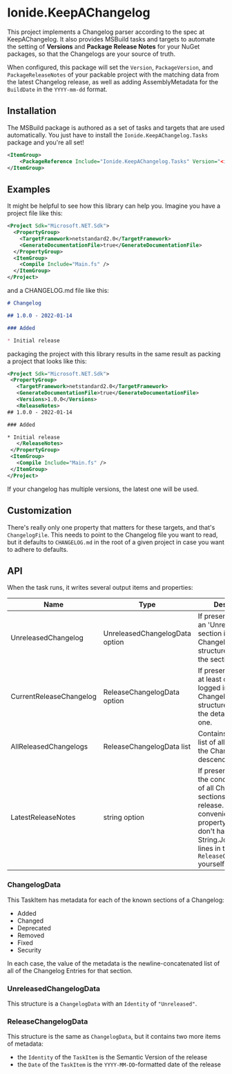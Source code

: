 # Ionide.KeepAChangelog

This project implements a Changelog parser according to the spec at KeepAChangelog. It also provides MSBuild tasks and targets to automate the setting of **Versions** and **Package Release Notes** for your NuGet packages, so that the Changelogs are your source of truth.

When configured, this package will set the `Version`, `PackageVersion`, and `PackageReleaseNotes` of your packable project with the matching data from the latest Changelog release, as well as adding AssemblyMetadata for the `BuildDate` in the `YYYY-mm-dd` format.

## Installation

The MSBuild package is authored as a set of tasks and targets that are used automatically.  You just have to install the `Ionide.KeepAChangelog.Tasks` package and you're all set!

```xml
<ItemGroup>
    <PackageReference Include="Ionide.KeepAChangelog.Tasks" Version="<insert here>" PrivateAssets="all" />
</ItemGroup>
```

## Examples

It might be helpful to see how this library can help you.  Imagine you have a project file like this:

```xml
<Project Sdk="Microsoft.NET.Sdk">
  <PropertyGroup>
    <TargetFramework>netstandard2.0</TargetFramework>
    <GenerateDocumentationFile>true</GenerateDocumentationFile>
  </PropertyGroup>
  <ItemGroup>
    <Compile Include="Main.fs" />
  </ItemGroup>
</Project>
```

and a CHANGELOG.md file like this:

```md
# Changelog 

## 1.0.0 - 2022-01-14

### Added

* Initial release
```

packaging the project with this library results in the same result as packing a project that looks like this:

```xml
<Project Sdk="Microsoft.NET.Sdk">
 <PropertyGroup>
   <TargetFramework>netstandard2.0</TargetFramework>
   <GenerateDocumentationFile>true</GenerateDocumentationFile>
   <Versions>1.0.0</Versions>
   <ReleaseNotes>
## 1.0.0 - 2022-01-14

### Added

* Initial release
   </ReleaseNotes>
 </PropertyGroup>
 <ItemGroup>
   <Compile Include="Main.fs" />
 </ItemGroup>
</Project>
```

If your changelog has multiple versions, the latest one will be used.

## Customization

There's really only one property that matters for these targets, and that's `ChangelogFile`. This needs to point to the Changelog file you want to read, but it defaults to `CHANGELOG.md` in the root of a given project in case you want to adhere to defaults.

## API

When the task runs, it writes several output items and properties:

|Name|Type|Description|
|----|----|-----------|
| UnreleasedChangelog | UnreleasedChangelogData option | If present, there was an 'Unreleased' section in the Changelog. This structure will contain the sections present. |
| CurrentReleaseChangelog | ReleaseChangelogData option | If present, there was at least one released logged in the Changelog. This structure will contain the details of each one. |
| AllReleasedChangelogs | ReleaseChangelogData list | Contains the ordered list of all released in the ChangelogFile, descending. |
| LatestReleaseNotes | string option | If present, contains the concatenated list of all Changelog sections for the latest release. This is a convenience property so that you don't have to String.Join all the lines in the `ReleaseChangelogData` yourself! |

### ChangelogData

This TaskItem has metadata for each of the known sections of a Changelog:

* Added
* Changed
* Deprecated
* Removed
* Fixed
* Security

In each case, the value of the metadata is the newline-concatenated list of all of the Changelog Entries for that section.

### UnreleasedChangelogData

This structure is a `ChangelogData` with an `Identity` of `"Unreleased"`.

### ReleaseChangelogData

This structure is the same as `ChangelogData`, but it contains two more items of metadata:

* the `Identity` of the `TaskItem` is the Semantic Version of the release
* the `Date` of the `TaskItem` is the `YYYY-MM-DD`-formatted date of the release